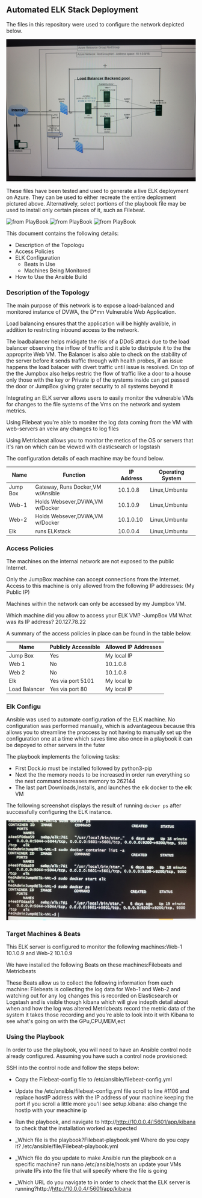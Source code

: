 ## Automated ELK Stack Deployment

The files in this repository were used to configure the network depicted below.

![Diagram](https://github.com/R0bertP/Showcase/blob/main/Diagrams/Vm_w_elk.jpg)

These files have been tested and used to generate a live ELK deployment on Azure. They can be used to either recreate the entire deployment pictured above. Alternatively, select portions of the playbook file may be used to install only certain pieces of it, such as Filebeat.

![from PlayBook](https://github.com/R0bertP/Showcase/blob/main/Ansible/pentest.yml)
![from PlayBook](https://github.com/R0bertP/Showcase/blob/main/Ansible/metricbeat-playbook.yml)
![from PlayBook](https://github.com/R0bertP/Showcase/blob/main/Ansible/filebeat-playbook.yml)

This document contains the following details:
- Description of the Topologu
- Access Policies
- ELK Configuration
  - Beats in Use
  - Machines Being Monitored
- How to Use the Ansible Build


### Description of the Topology

The main purpose of this network is to expose a load-balanced and monitored instance of DVWA, the D*mn Vulnerable Web Application.

Load balancing ensures that the application will be highly avalible, in addition to restricting inbound access to the network.
 
The loadbalancer helps midigate the risk of a DDoS attack due to the load balancer observing the inflow of traffic and it able to distripute it to the the approprite Web VM. The Balancer is also able to check on the stability of the server before it sends traffic through with health probes, if an issue happens the load balacer with divert traffic until issue is resolved. On top of the the Jumpbox also helps restric the flow of traffic like a door to a house only those with the key or Private ip of the systems inside can get passed the door or JumpBox giving grater security to all systems beyond it 

Integrating an ELK server allows users to easily monitor the vulnerable VMs for changes to the file systems of the Vms on the network and system metrics.

Using Filebeat you're able to moniter the log data coming from the VM with web-servers an veiw any changes to log files 

Using Metricbeat allows you to monitor the metics of the OS or servers that it's ran on which can be viewed with elasticsearch or logstash 

The configuration details of each machine may be found below.

| Name     | Function                               | IP Address | Operating System |
|----------|----------------------------------------|------------|------------------|
| Jump Box | Gateway, Runs Docker,VM w/Ansible      |10.1.0.8    | Linux,Umbuntu    |
| Web-1    |Holds Websever,DVWA,VM w/Docker         |10.1.0.9    | Linux,Umbuntu    |
| Web-2    |Holds Websever,DVWA,VM w/Docker         |10.1.0.10   | Linux,Umbuntu    |
| Elk      |runs ELKstack                           |10.0.0.4    | Linux,Umbuntu    |

### Access Policies

The machines on the internal network are not exposed to the public Internet. 

Only the JumpBox machine can accept connections from the Internet. Access to this machine is only allowed from the following IP addresses: (My Public IP)

Machines within the network can only be accessed by my Jumpbox VM.

Which machine did you allow to access your ELK VM? -JumpBox VM
What was its IP address? 20.127.78.22

A summary of the access policies in place can be found in the table below.

| Name     | Publicly Accessible | Allowed IP Addresses |
|----------|---------------------|----------------------|
| Jump Box | Yes                 |    My local IP       |
|  Web 1   | No                  |     10.1.0.8         |
|  Web 2   | No                  |     10.1.0.8         |
| Elk      | Yes     via port 5101|   My local Ip       |
|Load Balancer| Yes  via port 80 |  My local IP         |
### Elk Configu

Ansible was used to automate configuration of the ELK machine. No configuration was performed manually, which is advantageous because this allows you to streamline
the proccess by not having to manually set up the configuration one at a time which saves time also once in a playbook it can be depoyed to other servers in the futer 

The playbook implements the following tasks:
- First Dock.io must be installed followed by python3-pip
- Next the the memory needs to be increased in order run everything so the next command increases memory to 262144
- The last part Downloads,Installs, and launches the elk docker to the elk VM 

The following screenshot displays the result of running `docker ps` after successfully configuring the ELK instance.

![Diagrams](https://github.com/R0bertP/Showcase/blob/main/Diagrams/docker_ps.jpg)

### Target Machines & Beats
This ELK server is configured to monitor the following machines:Web-1 10.1.0.9 and Web-2 10.1.0.9

We have installed the following Beats on these machines:Filebeats and Metricbeats

These Beats allow us to collect the following information from each machine:
Filebeats is collecting the log data for Web-1 and Web-2 and watching out for any log changes this is recorded on Elasticsearch or Logstash and is visible though kibana which will give indepth detail about when and how the log was altered 
Metricbeats record the metric data of the system it takes those recording and you're able to look into it with Kibana to see what's going on with the GPu,CPU,MEM,ect

### Using the Playbook
In order to use the playbook, you will need to have an Ansible control node already configured. Assuming you have such a control node provisioned: 

SSH into the control node and follow the steps below:
- Copy the Filebeat-config file to /etc/ansible/filebeat-config.yml
- Update the /etc/ansible/filebeat-config.yml file scroll to line #1106 and replace hostIP address with the IP address of your machine keeping the port if you scroll a little more you'll see setup.kibana: also change the hostIp with your meachine ip
- Run the playbook, and navigate to http://http://10.0.0.4/:5601/app/kibana to check that the installation worked as expected

- _Which file is the playbook?Filebeat-playbook.yml Where do you copy it? /etc/ansible/file/Filebeat-playbook.yml
- _Which file do you update to make Ansible run the playbook on a specific machine? run nano /etc/ansible/hosts an update your VMs private IPs into the file that will specify where the file is going 
- _Which URL do you navigate to in order to check that the ELK server is running?http://http://10.0.0.4/:5601/app/kibana
